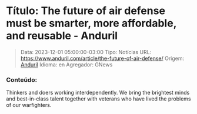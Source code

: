 # Título: The future of air defense must be smarter, more affordable, and reusable - Anduril

>Data: 2023-12-01 05:00:00-03:00
>Tipo: Notícias
>URL: https://www.anduril.com/article/the-future-of-air-defense/
>Origem: [Anduril](https://www.anduril.com)
>Idioma: en
>Agregador: GNews

### Conteúdo:

Thinkers and doers working interdependently. We bring the brightest minds and best-in-class talent together with veterans who have lived the problems of our warfighters.
